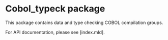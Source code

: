 # Cobol_typeck package

This package contains data and type checking COBOL compilation groups.

For API documentation, please see [index.mld].
